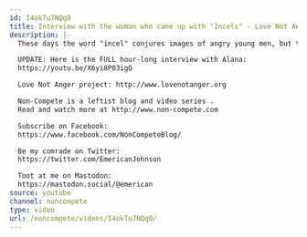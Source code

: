 ```yaml
---
id: I4okTu7NQq0
title: Interview with the woman who came up with "Incels" - Love Not Anger
description: |-
  These days the word "incel" conjures images of angry young men, but the word was coind by a woman who hoped to build a community based on hope and mutual support for people who have difficulty finding love. In this interview, Alana tells the story of how she founded the incel community and her new organization, Love Not Anger.

  UPDATE: Here is the FULL hour-long interview with Alana:
  https://youtu.be/X6yi8P03igQ

  Love Not Anger project: http://www.lovenotanger.org

  Non-Compete is a leftist blog and video series .
  Read and watch more at http://www.non-compete.com

  Subscribe on Facebook:
  https://www.facebook.com/NonCompeteBlog/

  Be my comrade on Twitter:
  https://twitter.com/EmericanJohnson

  Toot at me on Mastodon:
  https://mastodon.social/@emerican
source: youtube
channel: noncompete
type: video
url: /noncompete/videos/I4okTu7NQq0/
---
```

